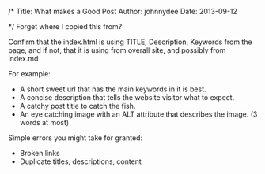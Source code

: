/*
Title: What makes a Good Post
Author: johnnydee
Date: 2013-09-12

*/
Forget where I copied this from?

Confirm that the index.html is using TITLE, Description, Keywords from the page, and if  not, that it is using from overall site, and possibly from index.md

For example:

* A short sweet url that has the main keywords in it is best.
* A concise description that tells the website visitor what to expect.
* A catchy post title to catch the fish.
* An eye catching image with an ALT attribute that describes the image. (3 words at most)

Simple errors you might take for granted:

* Broken links
* Duplicate titles, descriptions, content